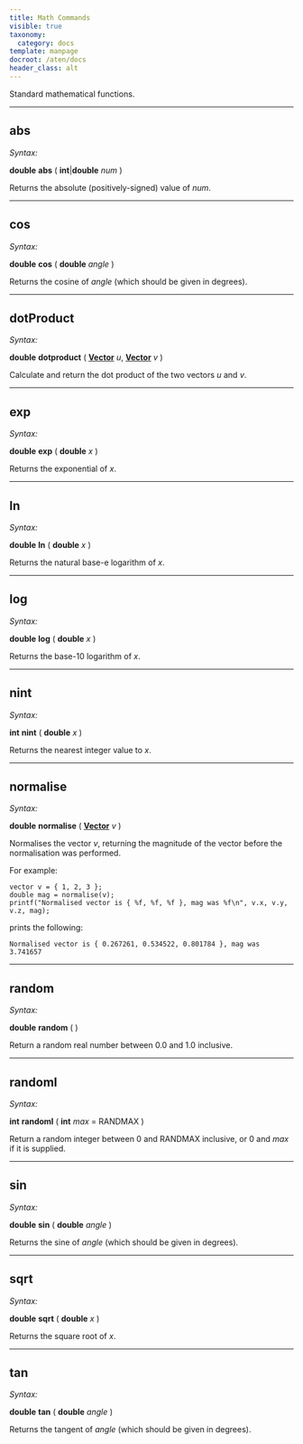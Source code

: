 ```yaml
---
title: Math Commands
visible: true
taxonomy:
  category: docs
template: manpage
docroot: /aten/docs
header_class: alt
---
```


Standard mathematical functions.

---

## abs <a id="abs"></a>

_Syntax:_

**double** **abs** ( **int**|**double** _num_ )

Returns the absolute (positively-signed) value of _num_.

---

## cos <a id="cos"></a>

_Syntax:_

**double** **cos** ( **double** _angle_ )

Returns the cosine of _angle_ (which should be given in degrees).

---

## dotProduct <a id="dotproduct"></a>

_Syntax:_

**double** **dotproduct** ( [**Vector**](/aten/docs/scripting/variabletypes/vector) _u_, [**Vector**](/aten/docs/scripting/variabletypes/vector) _v_ )

Calculate and return the dot product of the two vectors _u_ and _v_.

---

## exp <a id="exp"></a>

_Syntax:_

**double** **exp** ( **double** _x_ )

Returns the exponential of _x_.

---

## ln <a id="ln"></a>

_Syntax:_

**double** **ln** ( **double** _x_ )

Returns the natural base-e logarithm of _x_.

---

## log <a id="log"></a>

_Syntax:_

**double** **log** ( **double** _x_ )

Returns the base-10 logarithm of _x_.

---

## nint <a id="nint"></a>

_Syntax:_

**int** **nint** ( **double** _x_ )

Returns the nearest integer value to _x_.

---

## normalise <a id="normalise"></a>

_Syntax:_

**double** **normalise** ( [**Vector**](/aten/docs/scripting/variabletypes/vector) _v_ )

Normalises the vector _v_, returning the magnitude of the vector before the normalisation was performed.

For example:
```aten
vector v = { 1, 2, 3 };
double mag = normalise(v);
printf("Normalised vector is { %f, %f, %f }, mag was %f\n", v.x, v.y, v.z, mag);
```

prints the following:

```aten
Normalised vector is { 0.267261, 0.534522, 0.801784 }, mag was 3.741657 
```

---

## random <a id="random"></a>

_Syntax:_

 **double** **random** ( )

Return a random real number between 0.0 and 1.0 inclusive.

---

## randomI <a id="randomi"></a>

_Syntax:_

**int** **randomI** ( **int** _max_ = RANDMAX )

Return a random integer between 0 and RANDMAX inclusive, or 0 and _max_ if it is supplied.

---

## sin <a id="sin"></a>

_Syntax:_

**double** **sin** ( **double** _angle_ )

Returns the sine of _angle_ (which should be given in degrees).

---

## sqrt <a id="sqrt"></a>

_Syntax:_

**double** **sqrt** ( **double** _x_ )

Returns the square root of _x_.

---

## tan <a id="tan"></a>

_Syntax:_

**double** **tan** ( **double** _angle_ )

Returns the tangent of _angle_ (which should be given in degrees).

